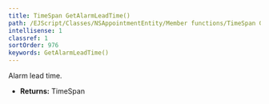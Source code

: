 ```yaml
---
title: TimeSpan GetAlarmLeadTime()
path: /EJScript/Classes/NSAppointmentEntity/Member functions/TimeSpan GetAlarmLeadTime()
intellisense: 1
classref: 1
sortOrder: 976
keywords: GetAlarmLeadTime()
---
```



Alarm lead time.



* **Returns:** TimeSpan


